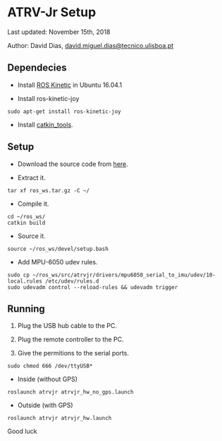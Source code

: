 # ATRV-Jr Setup
Last updated: November 15th, 2018

Author: David Dias, david.miguel.dias@tecnico.ulisboa.pt

## Dependecies
- Install [ROS Kinetic](http://wiki.ros.org/kinetic/Installation/Ubuntu) in Ubuntu 16.04.1

- Install ros-kinetic-joy
```
sudo apt-get install ros-kinetic-joy
```

- Install [catkin_tools](https://catkin-tools.readthedocs.io/en/latest/installing.html).

## Setup
- Download the source code from [here](https://ulisboa-my.sharepoint.com/:f:/g/personal/ist427819_tecnico_ulisboa_pt/EtZ25H6jws9AoIFnfIbiAOUBGHngC-VyANbBK3PJDl6fqw?e=ky9hN2).

- Extract it.
```
tar xf ros_ws.tar.gz -C ~/
```

- Compile it.
```
cd ~/ros_ws/
catkin build
```

- Source it.
```
source ~/ros_ws/devel/setup.bash
```

- Add MPU-6050 udev rules.
```
sudo cp ~/ros_ws/src/atrvjr/drivers/mpu6050_serial_to_imu/udev/10-local.rules /etc/udev/rules.d
sudo udevadm control --reload-rules && udevadm trigger
```

## Running
1. Plug the USB hub cable to the PC.

2. Plug the remote controller to the PC.

3. Give the permitions to the serial ports.
```
sudo chmod 666 /dev/ttyUSB*
```

- Inside (without GPS)
```
roslaunch atrvjr atrvjr_hw_no_gps.launch
```

- Outside (with GPS)
```
roslaunch atrvjr atrvjr_hw.launch
```

Good luck
